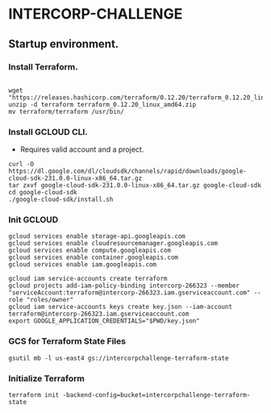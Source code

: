 # INTERCORP-CHALLENGE

## Startup environment.

### Install Terraform.

```

wget "https://releases.hashicorp.com/terraform/0.12.20/terraform_0.12.20_linux_amd64.zip"
unzip -d terraform terraform_0.12.20_linux_amd64.zip
mv terraform/terraform /usr/bin/

```

### Install GCLOUD CLI.
* Requires valid account and a project.

```
curl -O https://dl.google.com/dl/cloudsdk/channels/rapid/downloads/google-cloud-sdk-231.0.0-linux-x86_64.tar.gz
tar zxvf google-cloud-sdk-231.0.0-linux-x86_64.tar.gz google-cloud-sdk
cd google-cloud-sdk
./google-cloud-sdk/install.sh
```
### Init GCLOUD

```
gcloud services enable storage-api.googleapis.com
gcloud services enable cloudresourcemanager.googleapis.com
gcloud services enable compute.googleapis.com
gcloud services enable container.googleapis.com
gcloud services enable iam.googleapis.com

gcloud iam service-accounts create terraform
gcloud projects add-iam-policy-binding intercorp-266323 --member "serviceAccount:terraform@intercorp-266323.iam.gserviceaccount.com" --role "roles/owner"
gcloud iam service-accounts keys create key.json --iam-account terraform@intercorp-266323.iam.gserviceaccount.com
export GOOGLE_APPLICATION_CREDENTIALS="$PWD/key.json"
```
### GCS for Terraform State Files

```
gsutil mb -l us-east4 gs://intercorpchallenge-terraform-state
```
### Initialize Terraform 

```
terraform init -backend-config=bucket=intercorpchallenge-terraform-state
```
